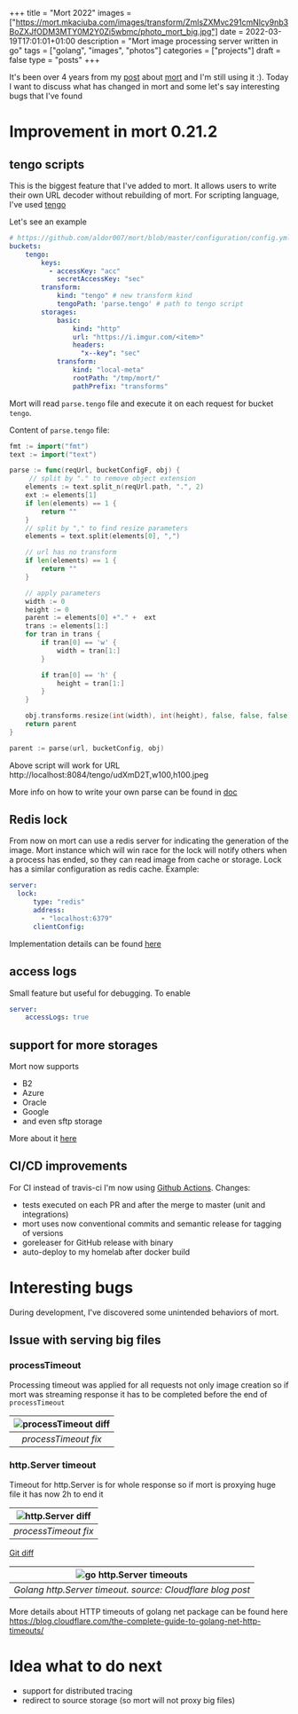 +++
title = "Mort 2022"
images = ["https://mort.mkaciuba.com/images/transform/ZmlsZXMvc291cmNlcy9nb3BoZXJfODM3MTY0M2Y0Zi5wbmc/photo_mort_big.jpg"]
date = 2022-03-19T17:01:01+01:00
description = "Mort image processing server written in go"
tags = ["golang", "images", "photos"]
categories = ["projects"]
draft = false
type = "posts"
+++


It's been over 4 years from my [post](/blog/posts/mort-release) about [mort](https://github.com/aldor007/mort) and I'm still using it :).
Today I want to discuss what has changed in mort and some let's say interesting bugs that I've found


# Improvement in mort 0.21.2

## tengo scripts

This is the biggest feature that I've added to mort. It allows users to write their own URL decoder without rebuilding of mort. For scripting language, I've used [tengo](https://github.com/d5/tengo)

Let's see an example

```yaml
# https://github.com/aldor007/mort/blob/master/configuration/config.yml
buckets:
    tengo:
        keys:
          - accessKey: "acc"
            secretAccessKey: "sec"
        transform:
            kind: "tengo" # new transform kind
            tengoPath: 'parse.tengo' # path to tengo script
        storages:
            basic:
                kind: "http"
                url: "https://i.imgur.com/<item>"
                headers:
                  "x--key": "sec"
            transform:
                kind: "local-meta"
                rootPath: "/tmp/mort/"
                pathPrefix: "transforms"
```

Mort will read `parse.tengo` file and execute it on each request for bucket `tengo`.

Content of `parse.tengo` file:

```go
fmt := import("fmt")
text := import("text")

parse := func(reqUrl, bucketConfigF, obj) {
     // split by "." to remove object extension
    elements := text.split_n(reqUrl.path, ".", 2)
    ext := elements[1]
    if len(elements) == 1 {
        return ""
    }
    // split by "," to find resize parameters
    elements = text.split(elements[0], ",")

    // url has no transform
    if len(elements) == 1 {
        return ""
    }

    // apply parameters
    width := 0
    height := 0
    parent := elements[0] +"." +  ext
    trans := elements[1:]
    for tran in trans {
        if tran[0] == 'w' {
            width = tran[1:]
        }

        if tran[0] == 'h' {
            height = tran[1:]
        }
    }

    obj.transforms.resize(int(width), int(height), false, false, false)
    return parent
}

parent := parse(url, bucketConfig, obj)
```

Above script will work for URL http://localhost:8084/tengo/udXmD2T,w100,h100.jpeg

More info on how to write your own parse can be found in [doc](https://github.com/aldor007/mort/blob/master/doc/TengoUrlParser.md)

## Redis lock

From now on mort can use a redis server for indicating the generation of the image. Mort instance which will win race for the lock will notify others when a process has ended, so they can read image from cache or storage. Lock has a similar configuration as redis cache. Example:

```yaml
server:
  lock:
      type: "redis"
      address:
        - "localhost:6379"
      clientConfig:
```

Implementation details can be found [here](https://github.com/aldor007/mort/blob/master/pkg/lock/redis.go)

## access logs

Small feature but useful for debugging. To enable

```yaml
server:
    accessLogs: true

```

## support for more storages

Mort now supports
* B2
* Azure
* Oracle
* Google
* and even sftp storage

More about it [here](https://github.com/aldor007/mort/blob/master/doc/Configuration.md#storage)

## CI/CD improvements

For CI instead of travis-ci I'm now using [Github Actions](https://github.com/features/actions).
Changes:
* tests executed on each PR and after the merge to master (unit and integrations)
* mort uses now conventional commits and semantic release for tagging of versions
* goreleaser for GitHub release with binary
* auto-deploy to my homelab after docker build

# Interesting bugs

During development, I've discovered some unintended behaviors of mort.

## Issue with serving big files

### processTimeout

Processing timeout was applied for all requests not only image creation so if mort was streaming response it has to be completed before the end of `processTimeout`

| ![processTimeout diff](https://mort.mkaciuba.com/images/transform/ZmlsZXMvc291cmNlcy8yMDIyL3Byb2Nlc3NfVGltZW91dF8xODIxNDMyM2IwLlBORw/photo_process_big.jpg)
|:--:|
| *processTimeout fix* |

### http.Server timeout

Timeout for http.Server is for whole response so if mort is proxying huge file it has now 2h to end it


| ![http.Server diff](https://mort.mkaciuba.com/images/transform/ZmlsZXMvc291cmNlcy8yMDIyL21vcnRfc2VydmVyX2ZkZTViMzQ4ZmIuUE5H/photo_server_big.jpg) |
|:--:|
| *processTimeout fix* |



[Git diff](https://github.com/aldor007/mort/commit/d6fec5f7842f3da140574206e2a19ae2157c1e11)


| ![go http.Server timeouts](https://blog.cloudflare.com/content/images/2016/06/Timeouts-001.png) |
|:--:|
| *Golang http.Server timeout. source: Cloudflare blog post* |

More details about HTTP timeouts of golang net package can be found here https://blog.cloudflare.com/the-complete-guide-to-golang-net-http-timeouts/

# Idea what to do next

* support for distributed tracing
* redirect to source storage (so mort will not proxy big files)
